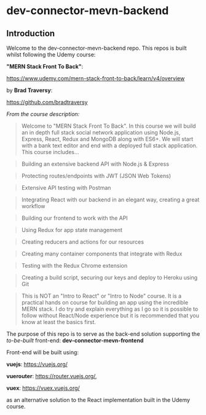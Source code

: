 # dev-connector-mevn-backend
## Introduction
Welcome to the dev-connector-mevn-backend repo. 
This repos is built whilst following the Udemy course:

**"MERN Stack Front To Back"**:

https://www.udemy.com/mern-stack-front-to-back/learn/v4/overview 

by **Brad Traversy**: 

https://github.com/bradtraversy

_From the course description:_

>Welcome to "MERN Stack Front To Back". In this course we will build an in depth full stack social network application using Node.js, Express, React, Redux and MongoDB along with ES6+. We will start with a bank text editor and end with a deployed full stack application. 
>This course includes...

>Building an extensive backend API with Node.js & Express

>Protecting routes/endpoints with JWT (JSON Web Tokens)

>Extensive API testing with Postman

>Integrating React with our backend in an elegant way, creating a great workflow

>Building our frontend to work with the API

>Using Redux for app state management

>Creating reducers and actions for our resources

>Creating many container components that integrate with Redux

>Testing with the Redux Chrome extension

>Creating a build script, securing our keys and deploy to Heroku using Git

>This is NOT an "Intro to React" or "Intro to Node" course. It is a practical hands on course for building an app using the incredible MERN stack. I do try and explain everything as I go so it is possible to follow without React/Node experience but it is recommended that you know at least the basics first.

The purpose of this repo is to serve as the back-end solution supporting the _to-be-built_ front-end: **dev-connector-mevn-frontend**

Front-end will be built using:

**vuejs**: https://vuejs.org/

**vuerouter**: https://router.vuejs.org/,

**vuex**: https://vuex.vuejs.org/

as an alternative solution to the React implementation built in the Udemy course.

